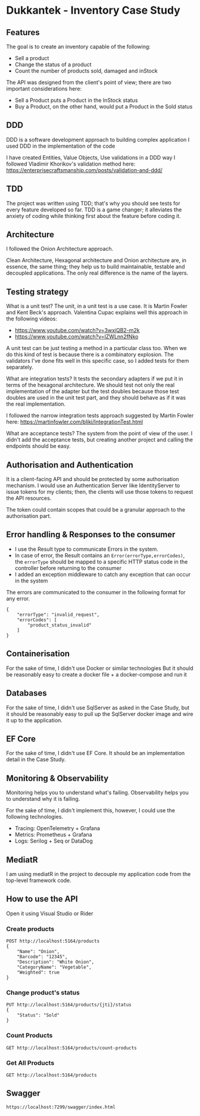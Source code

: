 # Dukkantek - Inventory Case Study

## Features

The goal is to create an inventory capable of the following:
- Sell a product
- Change the status of a product
- Count the number of products sold, damaged and inStock

The API was designed from the client's point of view; there are two important considerations here: 
- Sell a Product puts a Product in the InStock status
- Buy a Product, on the other hand, would put a Product in the Sold status

## DDD

DDD is a software development approach to building complex application
I used DDD in the implementation of the code

I have created Entities, Value Objects, Use validations in a DDD way
I followed Vladimir Khorikov's validation method here: https://enterprisecraftsmanship.com/posts/validation-and-ddd/ 


## TDD

The project was written using TDD; that's why you should see tests for every feature developed so far.
TDD is a game changer; it alleviates the anxiety of coding while thinking first about the feature before coding it.

## Architecture

I followed the Onion Architecture approach.

Clean Architecture, Hexagonal architecture and Onion architecture are, in essence, the same thing; they help us to build maintainable, testable and decoupled applications. The only real difference is the name of the layers.


## Testing strategy

What is a unit test? The unit, in a unit test is a use case. It is Martin Fowler and Kent Beck's approach.
Valentina Cupac explains well this approach in the following videos:
- https://www.youtube.com/watch?v=3wxiQB2-m2k
- https://www.youtube.com/watch?v=IZWLnn2fNko

A unit test can be just testing a method in a particular class too. When we do this kind of test is because there is a combinatory explosion. The validators I've done fits well in this specific case, so I added tests for them separately.

What are integration tests? It tests the secondary adapters if we put it in terms of the hexagonal architecture.
We should test not only the real implementation of the adapter but the test doubles because those test doubles are used in the unit test part, and they should behave as if it was the real implementation.

I followed the narrow integration tests approach suggested by Martin Fowler here: https://martinfowler.com/bliki/IntegrationTest.html

What are acceptance tests? The system from the point of view of the user.
I didn't add the acceptance tests, but creating another project and calling the endpoints should be easy.


## Authorisation and Authentication

It is a client-facing API and should be protected by some authorisation mechanism.
I would use an Authentication Server like IdentityServer to issue tokens for my clients; then, the clients will use those tokens to request the API resources.

The token could contain scopes that could be a granular approach to the authorisation part.


## Error handling & Responses to the consumer

- I use the Result type to communicate Errors in the system.
- In case of error, the Result contains an `Error(errorType,errorCodes)`, the `errorType` should be mapped to a specific HTTP status code in the controller before returning to the consumer
- I added an exception middleware to catch any exception that can occur in the system

The errors are communicated to the consumer in the following format for any error.

```
{
    "errorType": "invalid_request",
    "errorCodes": [
        "product_status_invalid"
    ]
}
```


## Containerisation

For the sake of time, I didn't use Docker or similar technologies
But it should be reasonably easy to create a docker file + a docker-compose and run it

 
## Databases

For the sake of time, I didn't use SqlServer as asked in the Case Study, but it should be reasonably easy to pull up the SqlServer docker image and wire it up to the application.


## EF Core

For the sake of time, I didn't use EF Core. It should be an implementation detail in the Case Study.


## Monitoring & Observability

Monitoring helps you to understand what's failing.
Observability helps you to understand why it is failing.

For the sake of time, I didn't implement this, however, I could use the following technologies.

- Tracing: OpenTelemetry + Grafana
- Metrics: Prometheus + Grafana
- Logs: Serilog + Seq or DataDog

## MediatR

I am using mediatR in the project to decouple my application code from the top-level framework code.


## How to use the API

Open it using Visual Studio or Rider

### Create products

```
POST http://localhost:5164/products
{
    "Name": "Onion",
    "Barcode": "12345",
    "Description": "White Onion",
    "CategoryName": "Vegetable",
    "Weighted": true
}
```

### Change product's status

```
PUT http://localhost:5164/products/{jti}/status
{
    "Status": "Sold"
}
```

### Count Products

```
GET http://localhost:5164/products/count-products
```

### Get All Products

```
GET http://localhost:5164/products
```

## Swagger

```
https://localhost:7299/swagger/index.html
```

